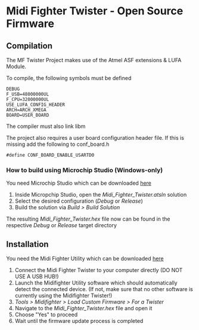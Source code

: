 # Midi Fighter Twister - Open Source Firmware

## Compilation
The MF Twister Project makes use of the Atmel ASF extensions & LUFA Module.

To compile, the following symbols must be defined

```
DEBUG
F_USB=48000000UL
F_CPU=32000000UL
USE_LUFA_CONFIG_HEADER
ARCH=ARCH_XMEGA
BOARD=USER_BOARD
```

The compiler must also link libm

The project also requires a user board configuration header file. If this is missing add the following to conf_board.h

```
#define CONF_BOARD_ENABLE_USARTD0
```

### How to build using Microchip Studio (Windows-only)
You need Microchip Studio which can be downloaded [here](https://www.microchip.com/en-us/tools-resources/develop/microchip-studio)

1. Inside Micropchip Studio, open the *Midi_Fighter_Twister.atsln* solution
1. Select the desired configuration (*Debug* or *Release*)
1. Build the solution via *Build > Build Solution*

The resulting *Midi_Fighter_Twister.hex* file now can be found in the respective *Debug* or *Release* target directory

## Installation
You need the Midi Fighter Utility which can be downloaded [here](https://store.djtechtools.com/pages/midi-fighter-utility)
1. Connect the Midi Fighter Twister to your computer directly (DO NOT USE A USB HUB!)
1. Launch the Midifighter Utility software which should automatically detect the connected device. (If not, make sure that no other software is currently using the Midifighter Twister!)
1. *Tools > Midifighter > Load Custom Firmware > For a Twister*
1. Navigate to the *Midi_Fighter_Twister.hex* file and open it
1. Choose "Yes" to proceed
1. Wait until the firmware update process is completed
